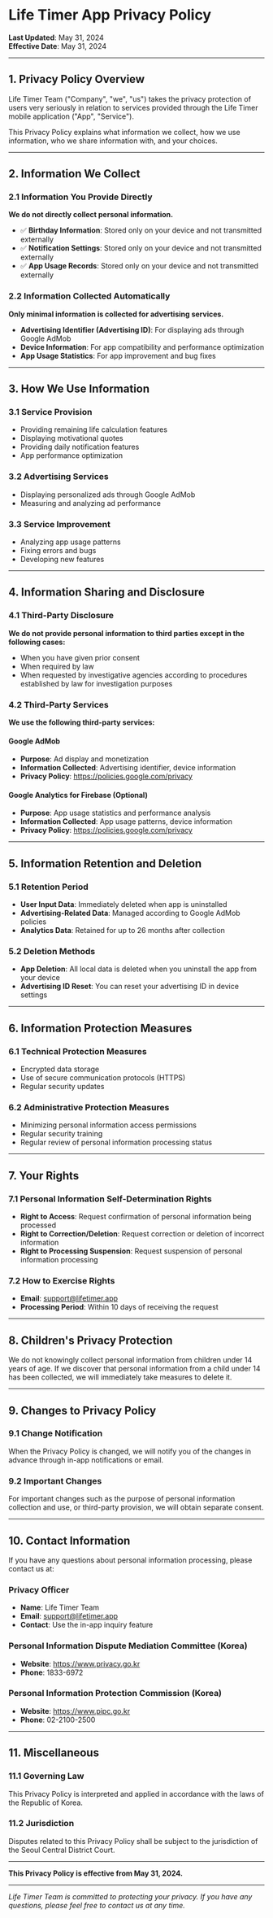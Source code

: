 # Life Timer App Privacy Policy

**Last Updated**: May 31, 2024  
**Effective Date**: May 31, 2024

---

## 1. Privacy Policy Overview

Life Timer Team ("Company", "we", "us") takes the privacy protection of users very seriously in relation to services provided through the Life Timer mobile application ("App", "Service").

This Privacy Policy explains what information we collect, how we use information, who we share information with, and your choices.

---

## 2. Information We Collect

### 2.1 Information You Provide Directly
**We do not directly collect personal information.**

- ✅ **Birthday Information**: Stored only on your device and not transmitted externally
- ✅ **Notification Settings**: Stored only on your device and not transmitted externally
- ✅ **App Usage Records**: Stored only on your device and not transmitted externally

### 2.2 Information Collected Automatically
**Only minimal information is collected for advertising services.**

- **Advertising Identifier (Advertising ID)**: For displaying ads through Google AdMob
- **Device Information**: For app compatibility and performance optimization
- **App Usage Statistics**: For app improvement and bug fixes

---

## 3. How We Use Information

### 3.1 Service Provision
- Providing remaining life calculation features
- Displaying motivational quotes
- Providing daily notification features
- App performance optimization

### 3.2 Advertising Services
- Displaying personalized ads through Google AdMob
- Measuring and analyzing ad performance

### 3.3 Service Improvement
- Analyzing app usage patterns
- Fixing errors and bugs
- Developing new features

---

## 4. Information Sharing and Disclosure

### 4.1 Third-Party Disclosure
**We do not provide personal information to third parties except in the following cases:**

- When you have given prior consent
- When required by law
- When requested by investigative agencies according to procedures established by law for investigation purposes

### 4.2 Third-Party Services
**We use the following third-party services:**

#### Google AdMob
- **Purpose**: Ad display and monetization
- **Information Collected**: Advertising identifier, device information
- **Privacy Policy**: https://policies.google.com/privacy

#### Google Analytics for Firebase (Optional)
- **Purpose**: App usage statistics and performance analysis
- **Information Collected**: App usage patterns, device information
- **Privacy Policy**: https://policies.google.com/privacy

---

## 5. Information Retention and Deletion

### 5.1 Retention Period
- **User Input Data**: Immediately deleted when app is uninstalled
- **Advertising-Related Data**: Managed according to Google AdMob policies
- **Analytics Data**: Retained for up to 26 months after collection

### 5.2 Deletion Methods
- **App Deletion**: All local data is deleted when you uninstall the app from your device
- **Advertising ID Reset**: You can reset your advertising ID in device settings

---

## 6. Information Protection Measures

### 6.1 Technical Protection Measures
- Encrypted data storage
- Use of secure communication protocols (HTTPS)
- Regular security updates

### 6.2 Administrative Protection Measures
- Minimizing personal information access permissions
- Regular security training
- Regular review of personal information processing status

---

## 7. Your Rights

### 7.1 Personal Information Self-Determination Rights
- **Right to Access**: Request confirmation of personal information being processed
- **Right to Correction/Deletion**: Request correction or deletion of incorrect information
- **Right to Processing Suspension**: Request suspension of personal information processing

### 7.2 How to Exercise Rights
- **Email**: support@lifetimer.app
- **Processing Period**: Within 10 days of receiving the request

---

## 8. Children's Privacy Protection

We do not knowingly collect personal information from children under 14 years of age. If we discover that personal information from a child under 14 has been collected, we will immediately take measures to delete it.

---

## 9. Changes to Privacy Policy

### 9.1 Change Notification
When the Privacy Policy is changed, we will notify you of the changes in advance through in-app notifications or email.

### 9.2 Important Changes
For important changes such as the purpose of personal information collection and use, or third-party provision, we will obtain separate consent.

---

## 10. Contact Information

If you have any questions about personal information processing, please contact us at:

### Privacy Officer
- **Name**: Life Timer Team
- **Email**: support@lifetimer.app
- **Contact**: Use the in-app inquiry feature

### Personal Information Dispute Mediation Committee (Korea)
- **Website**: https://www.privacy.go.kr
- **Phone**: 1833-6972

### Personal Information Protection Commission (Korea)
- **Website**: https://www.pipc.go.kr
- **Phone**: 02-2100-2500

---

## 11. Miscellaneous

### 11.1 Governing Law
This Privacy Policy is interpreted and applied in accordance with the laws of the Republic of Korea.

### 11.2 Jurisdiction
Disputes related to this Privacy Policy shall be subject to the jurisdiction of the Seoul Central District Court.

---

**This Privacy Policy is effective from May 31, 2024.**

---

*Life Timer Team is committed to protecting your privacy. If you have any questions, please feel free to contact us at any time.* 
